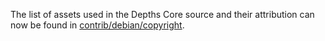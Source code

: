 The list of assets used in the Depths Core source and their attribution can now be found in [contrib/debian/copyright](../contrib/debian/copyright).
